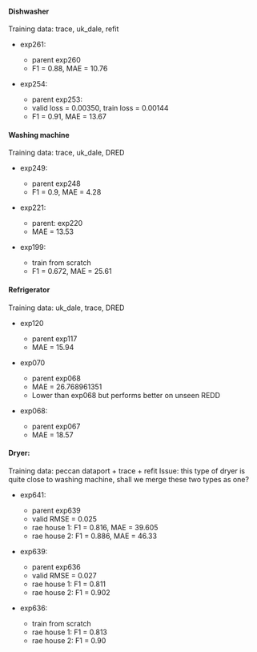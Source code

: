 #### Dishwasher
Training data: trace, uk_dale, refit
- exp261:
    - parent exp260
    - F1 = 0.88, MAE = 10.76

- exp254:
    - parent  exp253:
    - valid loss = 0.00350, train loss = 0.00144
    - F1 = 0.91, MAE = 13.67 

#### Washing machine
Training data: trace, uk_dale, DRED
- exp249:
    - parent exp248
    - F1 = 0.9, MAE = 4.28

- exp221:
    - parent: exp220
    - MAE = 13.53

- exp199:
    - train from scratch
    - F1 = 0.672, MAE = 25.61 

#### Refrigerator
Training data: uk_dale, trace, DRED
- exp120
    - parent exp117
    - MAE = 15.94


- exp070
    - parent exp068
    - MAE = 26.768961351
    - Lower than exp068 but performs better on unseen REDD

- exp068:
    - parent exp067
    - MAE = 18.57 

#### Dryer:
Training data: peccan dataport + trace + refit
Issue: this type of dryer is quite close to washing machine, shall we merge these two types as one?
- exp641:
    - parent exp639
    - valid RMSE = 0.025
    - rae house 1: F1 = 0.816, MAE = 39.605
    - rae house 2: F1 = 0.886, MAE = 46.33

- exp639:
    - parent exp636
    - valid RMSE = 0.027
    - rae house 1: F1 = 0.811
    - rae house 2: F1 = 0.902

- exp636:
    - train from scratch
    - rae house 1: F1 = 0.813
    - rae house 2: F1 = 0.90


